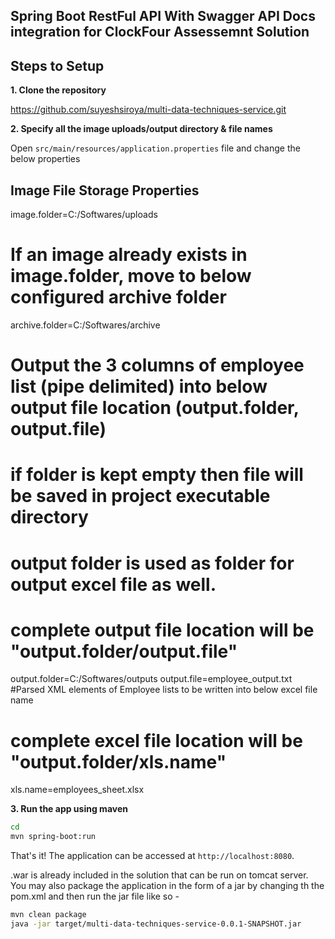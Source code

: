 ## Spring Boot RestFul API With Swagger API Docs integration for ClockFour Assessemnt Solution
## Steps to Setup

**1. Clone the repository** 

https://github.com/suyeshsiroya/multi-data-techniques-service.git


**2. Specify all the image uploads/output directory & file names**

Open `src/main/resources/application.properties` file and change the below properties 
## Image File Storage Properties
image.folder=C:/Softwares/uploads
# If an image already exists in image.folder, move to below configured archive folder
archive.folder=C:/Softwares/archive
# Output the 3 columns of employee list (pipe delimited) into below output file location (output.folder, output.file)
# if folder is kept empty then file will  be saved in project executable directory
# output folder is used as folder for output excel file as well.
# complete output file location will be "output.folder/output.file"
output.folder=C:/Softwares/outputs
output.file=employee_output.txt
#Parsed XML elements of Employee lists to be written into below excel file name
# complete excel file location will be "output.folder/xls.name"
xls.name=employees_sheet.xlsx


**3. Run the app using maven**

```bash
cd 
mvn spring-boot:run
```

That's it! The application can be accessed at `http://localhost:8080`.

.war is already included in the solution that can be run on tomcat server.
You may also package the application in the form of a jar by changing th the pom.xml and then run the jar file like so -

```bash
mvn clean package
java -jar target/multi-data-techniques-service-0.0.1-SNAPSHOT.jar
```
